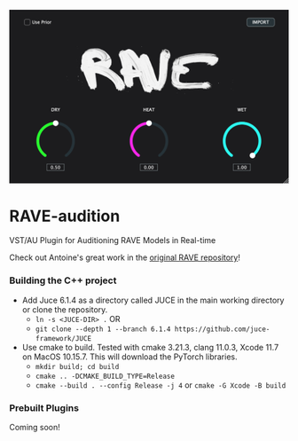 ![rave_audition](Resources/rave_audition_still.png)

# RAVE-audition
VST/AU Plugin for Auditioning RAVE Models in Real-time

Check out Antoine's great work in the [original RAVE repository](https://github.com/caillonantoine/RAVE)!

### Building the C++ project
- Add Juce 6.1.4 as a directory called JUCE in the main working directory or clone the repository.
  - `ln -s <JUCE-DIR> .`  OR
  - `git clone --depth 1 --branch 6.1.4 https://github.com/juce-framework/JUCE`
- Use cmake to build. Tested with cmake 3.21.3, clang 11.0.3, Xcode 11.7 on MacOS 10.15.7. This will download the PyTorch libraries.
  - `mkdir build; cd build`
  - `cmake .. -DCMAKE_BUILD_TYPE=Release`
  - `cmake --build . --config Release -j 4` or  `cmake -G Xcode -B build`

### Prebuilt Plugins
Coming soon!
